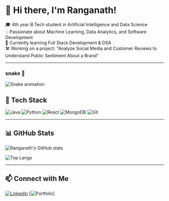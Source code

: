 # 👋 Hi there, I'm Ranganath! 

🎓 4th year B.Tech student in Artificial Intelligence and Data Science  
💡 Passionate about Machine Learning, Data Analytics, and Software Development  
🌱 Currently learning Full Stack Development & DSA  
🛠️ Working on a project: "Analyze Social Media and Customer Reviews to Understand Public Sentiment About a Brand"

---
### snake 🐍 
<img src="https://raw.githubusercontent.com/SureRanganath/SureRanganath/output/snake.yml" alt="Snake animation" />

###

## 🧰 Tech Stack
![Java](https://img.shields.io/badge/Java-007396?style=for-the-badge&logo=java&logoColor=white)
![Python](https://img.shields.io/badge/Python-3776AB?style=for-the-badge&logo=python&logoColor=white)
![React](https://img.shields.io/badge/React-20232A?style=for-the-badge&logo=react&logoColor=61DAFB)
![MongoDB](https://img.shields.io/badge/MongoDB-4EA94B?style=for-the-badge&logo=mongodb&logoColor=white)
![Git](https://img.shields.io/badge/Git-F05032?style=for-the-badge&logo=git&logoColor=white)

---

## 📊 GitHub Stats
![Ranganath's GitHub stats](https://github-readme-stats.vercel.app/api?username=SureRanganath&show_icons=true&theme=tokyonight)

![Top Langs](https://github-readme-stats.vercel.app/api/top-langs/?username=SureRanganath&layout=compact&theme=tokyonight)

---

## 📫 Connect with Me
[![LinkedIn](https://img.shields.io/badge/LinkedIn-blue?style=for-the-badge&logo=linkedin&logoColor=white)](https://www.linkedin.com/in/sure-ranganath-5a1b84350/)
[![Portfolio](https://img.shields.io/badge/Portfolio-000?style=for-the-badge&logo=firefox&logoColor=white)]

